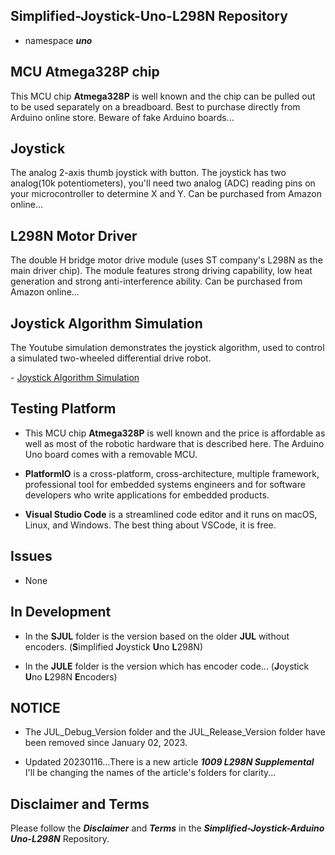 ## Simplified-Joystick-Uno-L298N Repository

- namespace ***uno***

## MCU Atmega328P chip 

This MCU chip **Atmega328P** is well known and the chip can be pulled out to be used separately on a breadboard. Best to purchase directly from Arduino online store. Beware of fake Arduino boards...

## Joystick 

The analog 2-axis thumb joystick with button. The joystick has two analog(10k potentiometers), you'll need two analog (ADC) reading pins on your microcontroller to determine X and Y. Can be purchased from Amazon online...

## L298N Motor Driver

The double H bridge motor drive module (uses ST company's L298N as the main driver chip). The module features strong driving capability, low heat generation and strong anti-interference ability. Can be purchased from Amazon online...

## Joystick Algorithm Simulation

The Youtube simulation demonstrates the joystick algorithm, used to control a simulated two-wheeled differential drive robot. 

<p align="left";>
- <a href="https://www.youtube.com/watch?v=maIHbdbDBwo&t=2s" target="_blank">Joystick Algorithm Simulation</a>
</p>

## Testing Platform

- This MCU chip **Atmega328P** is well known and the price is affordable as well as most of the robotic hardware that is described here. The Arduino Uno board comes with a removable MCU.

- **PlatformIO** is a cross-platform, cross-architecture, multiple framework, professional tool for embedded systems engineers and for software developers who write applications for embedded products. 

- **Visual Studio Code** is a streamlined code editor and it runs on macOS, Linux, and Windows. The best thing about VSCode, it is free.

## Issues

- None

## In Development

- In the **SJUL** folder is the version based on the older **JUL** without encoders. (**S**implified **J**oystick **U**no **L**298N)

- In the **JULE** folder is the version which has encoder code... (**J**oystick **U**no **L**298N **E**ncoders)

## NOTICE

- The JUL_Debug_Version folder and the JUL_Release_Version folder have been removed since January 02, 2023.

- Updated 20230116...There is a new article ***1009 L298N Supplemental*** I'll be changing the names of the article's folders for clarity...

## Disclaimer and Terms

Please follow the ***Disclaimer*** and ***Terms*** in the ***Simplified-Joystick-Arduino Uno-L298N*** Repository.
   
